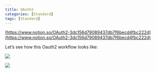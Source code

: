```yaml
---
title: OAuth2
categories: [Standard]
tags: [Standard]
---
```


[https://www.notion.so/OAuth2-3dc156d79089437db7f6becd4fbc222d](https://www.notion.so/OAuth2-3dc156d79089437db7f6becd4fbc222d)


Let’s see how this Oauth2 workflow looks like:


![](https://prod-files-secure.s3.us-west-2.amazonaws.com/9960fb2a-b75e-4bea-a8f9-b00925db1215/3bce41e0-99e8-4ebd-9701-e2bc9cbb79a2/Untitled.png?X-Amz-Algorithm=AWS4-HMAC-SHA256&X-Amz-Content-Sha256=UNSIGNED-PAYLOAD&X-Amz-Credential=ASIAZI2LB466XOEGCJUT%2F20250815%2Fus-west-2%2Fs3%2Faws4_request&X-Amz-Date=20250815T202600Z&X-Amz-Expires=3600&X-Amz-Security-Token=IQoJb3JpZ2luX2VjEBoaCXVzLXdlc3QtMiJHMEUCIQCvwn7UfmS9d5ro1%2B7%2FTW0pbT099IFFaRLrjxeZctTm0gIgOXAs5WlKg2gRFTY0x3OEH23%2F0OP2dAqM2TNSaQxQQpEq%2FwMIYhAAGgw2Mzc0MjMxODM4MDUiDJpDAGBiQ4gXye2q7ircA3vqKfmQWlYOwYIRqIjXp9KwjEiUJLdi1WrJmNDf5n8SRiqYl9zazSkMApbXwzJFLKvIFP1xC0Ko%2BCJwgeSRlb80GjML12ch2AtlxNxGrtVkplM0zxV0MMSLRxyM0Tafsnu6ttTT75n7YXASYch0rTiIgJuCOcGpnh8EtzPOz1XF8bSbNNj4%2FvMOEyvXpj11i0XbHMdUL92yrPwFZnNAELiUGNOE6cxVaO1ElBSUIEJkOj%2Bj7FwlaWI4fxfW5A5HNTVV8R5k5gaAWtbkH0xN5yvDJnIN3I15Gpwrp6%2BIQMGpJsmqqzMFzHAo%2FOe7Qv25fdZMHS66n%2Bib%2BcsTqmvStwTuzf%2FcQkzj5gIe9r2%2BvfJXy8NFJveAlxnKNo81RvDV%2F7xORHY%2BFUQ7bKtog4W4iZDTYZ4hj%2FW46RTjUBtAmZbfpTUucJEavOE7a8sGnuDd2WmB93hfbSmASzAyZjFXw1QxALg6JrVVVdULwqptbP3%2BdmWtjkDgDc4hWUp5uXcuImbrPnuS91frtRZ1mXWEWux1jUa5DC%2FOjhIFLpvdoYXGH%2Br14P%2BOcgAeMDjsb3225G8HHTobyE2cwdmCitCKRN9n4FnTKTZ0O9RRS%2F1n5QDO1Ix55qJDSTNuuMYYMOva%2FcQGOqUBzEENqNvVkqdmW6LeYkiGrHgLpAmrZWqGCgs1Z1%2BfLeVLEB8eKQnnjHZLZbzxbqUH%2BUGJY3uhSWGYoOJJlyiLOSEzQaW23pQ7%2FOADzsr5Uw96UNDsmoifpppihDcWHC%2FWJ6515LK4kQvoN%2FUrOEcd8f8Fqwmw0z%2Bhclkm1XkIfTHzcQhO8i2x9mV5xhQQhUFwjVRILd98EQTP0m5SJrVI%2B81H2gXj&X-Amz-Signature=75bda9c6455447b9a8009549a4f3d400f0175d43e5bbedb36b98bdef831bba8a&X-Amz-SignedHeaders=host&x-amz-checksum-mode=ENABLED&x-id=GetObject)


![](https://prod-files-secure.s3.us-west-2.amazonaws.com/9960fb2a-b75e-4bea-a8f9-b00925db1215/27d32b66-de43-41de-80f7-7edb81d1190f/Untitled.png?X-Amz-Algorithm=AWS4-HMAC-SHA256&X-Amz-Content-Sha256=UNSIGNED-PAYLOAD&X-Amz-Credential=ASIAZI2LB466XOEGCJUT%2F20250815%2Fus-west-2%2Fs3%2Faws4_request&X-Amz-Date=20250815T202600Z&X-Amz-Expires=3600&X-Amz-Security-Token=IQoJb3JpZ2luX2VjEBoaCXVzLXdlc3QtMiJHMEUCIQCvwn7UfmS9d5ro1%2B7%2FTW0pbT099IFFaRLrjxeZctTm0gIgOXAs5WlKg2gRFTY0x3OEH23%2F0OP2dAqM2TNSaQxQQpEq%2FwMIYhAAGgw2Mzc0MjMxODM4MDUiDJpDAGBiQ4gXye2q7ircA3vqKfmQWlYOwYIRqIjXp9KwjEiUJLdi1WrJmNDf5n8SRiqYl9zazSkMApbXwzJFLKvIFP1xC0Ko%2BCJwgeSRlb80GjML12ch2AtlxNxGrtVkplM0zxV0MMSLRxyM0Tafsnu6ttTT75n7YXASYch0rTiIgJuCOcGpnh8EtzPOz1XF8bSbNNj4%2FvMOEyvXpj11i0XbHMdUL92yrPwFZnNAELiUGNOE6cxVaO1ElBSUIEJkOj%2Bj7FwlaWI4fxfW5A5HNTVV8R5k5gaAWtbkH0xN5yvDJnIN3I15Gpwrp6%2BIQMGpJsmqqzMFzHAo%2FOe7Qv25fdZMHS66n%2Bib%2BcsTqmvStwTuzf%2FcQkzj5gIe9r2%2BvfJXy8NFJveAlxnKNo81RvDV%2F7xORHY%2BFUQ7bKtog4W4iZDTYZ4hj%2FW46RTjUBtAmZbfpTUucJEavOE7a8sGnuDd2WmB93hfbSmASzAyZjFXw1QxALg6JrVVVdULwqptbP3%2BdmWtjkDgDc4hWUp5uXcuImbrPnuS91frtRZ1mXWEWux1jUa5DC%2FOjhIFLpvdoYXGH%2Br14P%2BOcgAeMDjsb3225G8HHTobyE2cwdmCitCKRN9n4FnTKTZ0O9RRS%2F1n5QDO1Ix55qJDSTNuuMYYMOva%2FcQGOqUBzEENqNvVkqdmW6LeYkiGrHgLpAmrZWqGCgs1Z1%2BfLeVLEB8eKQnnjHZLZbzxbqUH%2BUGJY3uhSWGYoOJJlyiLOSEzQaW23pQ7%2FOADzsr5Uw96UNDsmoifpppihDcWHC%2FWJ6515LK4kQvoN%2FUrOEcd8f8Fqwmw0z%2Bhclkm1XkIfTHzcQhO8i2x9mV5xhQQhUFwjVRILd98EQTP0m5SJrVI%2B81H2gXj&X-Amz-Signature=320d6870e3c20986a90db7982c4df54ddac4a451f5bcdd9547f686f34c4e0830&X-Amz-SignedHeaders=host&x-amz-checksum-mode=ENABLED&x-id=GetObject)

